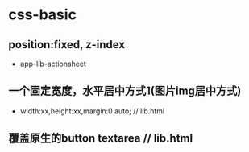 # css-basic


## position:fixed, z-index
- app-lib-actionsheet


## 一个固定宽度，水平居中方式1(图片img居中方式)
- width:xx,height:xx,margin:0 auto; // lib.html

## 覆盖原生的button textarea // lib.html